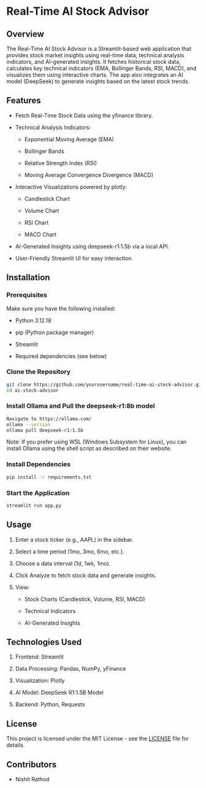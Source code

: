 # Real-Time AI Stock Advisor

## Overview
The Real-Time AI Stock Advisor is a Streamlit-based web application that provides stock market insights using real-time data, technical analysis indicators, and AI-generated insights. It fetches historical stock data, calculates key technical indicators (EMA, Bollinger Bands, RSI, MACD), and visualizes them using interactive charts. The app also integrates an AI model (DeepSeek) to generate insights based on the latest stock trends.

## Features

- Fetch Real-Time Stock Data using the yfinance library.

- Technical Analysis Indicators:

    - Exponential Moving Average (EMA)

    - Bollinger Bands

    - Relative Strength Index (RSI)

    - Moving Average Convergence Divergence (MACD)

- Interactive Visualizations powered by plotly:

    - Candlestick Chart

    - Volume Chart

    - RSI Chart

    - MACD Chart

- AI-Generated Insights using deepseek-r1:1.5b via a local API.

- User-Friendly Streamlit UI for easy interaction.

## Installation

### Prerequisites

Make sure you have the following installed:

- Python 3.12.18

- pip (Python package manager)

- Streamlit

- Required dependencies (see below)

### Clone the Repository
```bash
git clone https://github.com/yourusername/real-time-ai-stock-advisor.git
cd ai-stock-advisor
```

### Install Ollama and Pull the deepseek-r1:8b model
  ```bash
  Navigate to https://ollama.com/
  ollama --version
  ollama pull deepseek-r1:1.5b
  ```
Note: If you prefer using WSL (Windows Subsystem for Linux), you can install Ollama using the shell script as described on their website.

### Install Dependencies
```bash
pip install -r requirements.txt
```

### Start the Application
```bash
streamlit run app.py
```

## Usage

1. Enter a stock ticker (e.g., AAPL) in the sidebar.

2. Select a time period (1mo, 3mo, 6mo, etc.).

3. Choose a data interval (1d, 1wk, 1mo).

4. Click Analyze to fetch stock data and generate insights.

5. View:
    - Stock Charts (Candlestick, Volume, RSI, MACD)

    - Technical Indicators

    - AI-Generated Insights

## Technologies Used

1. Frontend: Streamlit

2. Data Processing: Pandas, NumPy, yFinance

3. Visualization: Plotly

4. AI Model: DeepSeek R1:1.5B Model

5. Backend: Python, Requests

## License

This project is licensed under the MIT License - see the [LICENSE](LICENSE) file for details.

## Contributors

- Nishit Rathod
